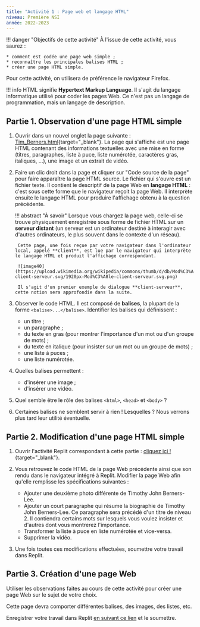 ```yaml
---
title: "Activité 1 : Page web et langage HTML"
niveau: Première NSI
année: 2022-2023
---
```


!!! danger "Objectifs de cette activité"
    À l'issue de cette activité, vous saurez :

    * comment est codée une page web simple ;
    * reconnaître les principales balises HTML ;
    * créer une page HTML simple.
[//]: ()

Pour cette activité, on utilisera de préférence le navigateur Firefox.

!!! info
    HTML signifie **Hypertext Markup Language**. Il s'agit du langage informatique utilisé pour coder les pages Web. Ce n'est pas un langage de programmation, mais un langage de description.

## Partie 1. Observation d'une page HTML simple

1. Ouvrir dans un nouvel onglet la page suivante : [Tim_Berners.html](Tim_Berners.html){target="_blank"}. La page qui s'affiche est une page HTML contenant des informations textuelles avec une mise en forme (titres, paragraphes, liste à puce, liste numérotée, caractères gras, italiques, ...), une image et un extrait de vidéo.
2. Faire un clic droit dans la page et cliquer sur "Code source de la page" pour faire apparaître la page HTML source. Le fichier qui s'ouvre est un fichier texte. Il contient le descriptif de la page Web en **langage HTML** : c'est sous cette forme que le navigateur reçoit la page Web. Il interprète ensuite le langage HTML pour produire l'affichage obtenu à la question précédente.

    !!! abstract "À savoir"
        Lorsque vous chargez la page web, celle-ci se trouve physiquement enregistrée sous forme de fichier HTML sur un **serveur distant** (un serveur est un ordinateur destiné à interagir avec d'autres ordinateurs, le plus souvent dans le contexte d'un réseau).

        Cette page, une fois reçue par votre navigateur dans l'ordinateur local, appelé **client**, est lue par le navigateur qui interprète le langage HTML et produit l'affichage correspondant.

        ![image40](https://upload.wikimedia.org/wikipedia/commons/thumb/d/db/Mod%C3%A8le-client-serveur.svg/1920px-Mod%C3%A8le-client-serveur.svg.png)

        Il s'agit d'un premier exemple de dialogue **client-serveur**, cette notion sera approfondie dans la suite.

3. Observer le code HTML. Il est composé de **balises**, la plupart de la forme `<balise>...</balise>`. Identifier les balises qui définissent :

    * un titre ;
    * un paragraphe ;
    * du texte en gras (pour montrer l'importance d'un mot ou d'un groupe de mots) ;
    * du texte en italique (pour insister sur un mot ou un groupe de mots) ;
    * une liste à puces ;
    * une liste numérotée.

4. Quelles balises permettent :

    * d'insérer une image ;
    * d'insérer une vidéo.

5. Quel semble être le rôle des balises `<html>`, `<head>` et `<body>` ? 
6. Certaines balises ne semblent servir à rien ! Lesquelles ? Nous verrons plus tard leur utilité éventuelle.

## Partie 2. Modification d'une page HTML simple

1. Ouvrir l'activité Replit correspondant à cette partie : [cliquez ici !](https://replit.com/team/premiere-nsi/TP-1-Partie-2-Modifier-une-page-HTML){target="_blank"}.
2. Vous retrouvez le code HTML de la page Web précédente ainsi que son rendu dans le navigateur intégré à Replit. Modifier la page Web afin qu'elle remplisse les spécifications suivantes :

    * Ajouter une deuxième photo différente de Timothy John Berners-Lee.
    * Ajouter un court paragraphe qui résume la biographie de Timothy John Berners-Lee. Ce paragraphe sera précédé d'un titre de niveau 2. Il contiendra certains mots sur lesquels vous voulez insister et d'autres dont vous montrerez l'importance.
    * Transformer la liste à puce en liste numérotée et vice-versa.
    * Supprimer la vidéo.

3. Une fois toutes ces modifications effectuées, soumettre votre travail dans Replit.

## Partie 3. Création d'une page Web

Utiliser les observations faites au cours de cette activité pour créer une page Web sur le sujet de votre choix.

Cette page devra comporter différentes balises, des images, des listes, etc.

Enregistrer votre travail dans Replit [en suivant ce lien](https://replit.com/team/premiere-nsi/TP-1-Partie-3-Page-HTML) et le soumettre.
